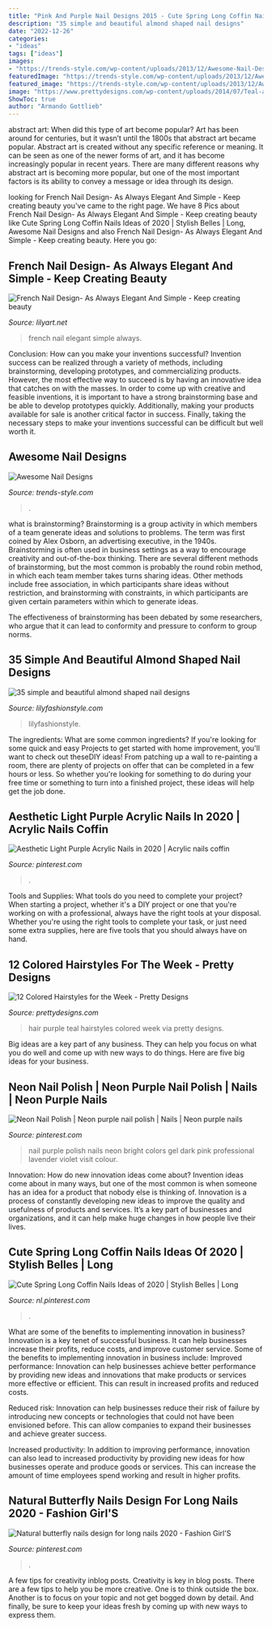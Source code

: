 ```yaml
---
title: "Pink And Purple Nail Designs 2015 - Cute Spring Long Coffin Nails Ideas Of 2020"
description: "35 simple and beautiful almond shaped nail designs"
date: "2022-12-26"
categories:
- "ideas"
tags: ["ideas"]
images:
- "https://trends-style.com/wp-content/uploads/2013/12/Awesome-Nail-Designs.jpg"
featuredImage: "https://trends-style.com/wp-content/uploads/2013/12/Awesome-Nail-Designs.jpg"
featured_image: "https://trends-style.com/wp-content/uploads/2013/12/Awesome-Nail-Designs.jpg"
image: "https://www.prettydesigns.com/wp-content/uploads/2014/07/Teal-and-Purple-Hair.jpg"
ShowToc: true
author: "Armando Gottlieb"
---
```



abstract art: When did this type of art become popular?
Art has been around for centuries, but it wasn’t until the 1800s that abstract art became popular. Abstract art is created without any specific reference or meaning. It can be seen as one of the newer forms of art, and it has become increasingly popular in recent years. There are many different reasons why abstract art is becoming more popular, but one of the most important factors is its ability to convey a message or idea through its design.

	

		
looking for French Nail Design- As Always Elegant And Simple - Keep creating beauty you've came to the right page. We have 8 Pics about French Nail Design- As Always Elegant And Simple - Keep creating beauty like Cute Spring Long Coffin Nails Ideas of 2020 | Stylish Belles | Long, Awesome Nail Designs and also French Nail Design- As Always Elegant And Simple - Keep creating beauty. Here you go:
		
    
## French Nail Design- As Always Elegant And Simple - Keep Creating Beauty

<img loading=lazy src="https://lilyart.net/wp-content/uploads/2020/04/12-1.jpg" onerror="this.onerror=null;this.src='https://tse1.mm.bing.net/th?id=OIP.uhFeg-eYcDrUinzNAhaK-QHaKm&amp;pid=15.1';" alt="French Nail Design- As Always Elegant And Simple - Keep creating beauty">

_Source: lilyart.net_

>french nail elegant simple always. 

	

Conclusion: How can you make your inventions successful?
Invention success can be realized through a variety of methods, including brainstorming, developing prototypes, and commercializing products. However, the most effective way to succeed is by having an innovative idea that catches on with the masses. In order to come up with creative and feasible inventions, it is important to have a strong brainstorming base and be able to develop prototypes quickly. Additionally, making your products available for sale is another critical factor in success. Finally, taking the necessary steps to make your inventions successful can be difficult but well worth it.

    
## Awesome Nail Designs

<img loading=lazy src="https://trends-style.com/wp-content/uploads/2013/12/Awesome-Nail-Designs.jpg" onerror="this.onerror=null;this.src='https://tse3.mm.bing.net/th?id=OIP.iA5OAYWQRq-x57nYapYFxwAAAA&amp;pid=15.1';" alt="Awesome Nail Designs">

_Source: trends-style.com_

>. 

	

what is brainstorming?
Brainstorming is a group activity in which members of a team generate ideas and solutions to problems. The term was first coined by Alex Osborn, an advertising executive, in the 1940s. Brainstorming is often used in business settings as a way to encourage creativity and out-of-the-box thinking. 
There are several different methods of brainstorming, but the most common is probably the round robin method, in which each team member takes turns sharing ideas. Other methods include free association, in which participants share ideas without restriction, and brainstorming with constraints, in which participants are given certain parameters within which to generate ideas. 

The effectiveness of brainstorming has been debated by some researchers, who argue that it can lead to conformity and pressure to conform to group norms.

    
## 35 Simple And Beautiful Almond Shaped Nail Designs

<img loading=lazy src="https://lilyfashionstyle.com/wp-content/uploads/2021/04/33-4-768x1152.jpg" onerror="this.onerror=null;this.src='https://tse2.mm.bing.net/th?id=OIP.H3NJWsZhmjR1LTr5k5yDQQHaLH&amp;pid=15.1';" alt="35 simple and beautiful almond shaped nail designs">

_Source: lilyfashionstyle.com_

>lilyfashionstyle. 

	

The ingredients: What are some common ingredients?
If you're looking for some quick and easy Projects to get started with home improvement, you'll want to check out theseDIY ideas! From patching up a wall to re-painting a room, there are plenty of projects on offer that can be completed in a few hours or less. So whether you're looking for something to do during your free time or something to turn into a finished project, these ideas will help get the job done.

    
## Aesthetic Light Purple Acrylic Nails In 2020 | Acrylic Nails Coffin

<img loading=lazy src="https://i.pinimg.com/736x/c2/f5/96/c2f596242f46c80c68395e4bfd1071d9.jpg" onerror="this.onerror=null;this.src='https://tse3.mm.bing.net/th?id=OIP.6vW2OF0KqKJglnHBIVZT4AHaMT&amp;pid=15.1';" alt="Aesthetic Light Purple Acrylic Nails in 2020 | Acrylic nails coffin">

_Source: pinterest.com_

>. 

	

Tools and Supplies: What tools do you need to complete your project?
When starting a project, whether it's a DIY project or one that you're working on with a professional, always have the right tools at your disposal. Whether you're using the right tools to complete your task, or just need some extra supplies, here are five tools that you should always have on hand.

    
## 12 Colored Hairstyles For The Week - Pretty Designs

<img loading=lazy src="https://www.prettydesigns.com/wp-content/uploads/2014/07/Teal-and-Purple-Hair.jpg" onerror="this.onerror=null;this.src='https://tse2.mm.bing.net/th?id=OIP.xtAmbuWOgZRj_d6Y5DXhDAHaJ4&amp;pid=15.1';" alt="12 Colored Hairstyles for the Week - Pretty Designs">

_Source: prettydesigns.com_

>hair purple teal hairstyles colored week via pretty designs. 

	

Big ideas are a key part of any business. They can help you focus on what you do well and come up with new ways to do things. Here are five big ideas for your business.

    
## Neon Nail Polish | Neon Purple Nail Polish | Nails | Neon Purple Nails

<img loading=lazy src="https://i.pinimg.com/736x/83/c1/56/83c15629570dd6bc1069f240c8144d02--purple-nail-polish-polish-nails.jpg" onerror="this.onerror=null;this.src='https://tse2.mm.bing.net/th?id=OIP.k-HaZLWH_24JLx-WTEeWzgHaJ3&amp;pid=15.1';" alt="Neon Nail Polish | Neon purple nail polish | Nails | Neon purple nails">

_Source: pinterest.com_

>nail purple polish nails neon bright colors gel dark pink professional lavender violet visit colour. 

	

Innovation: How do new innovation ideas come about?
Invention ideas come about in many ways, but one of the most common is when someone has an idea for a product that nobody else is thinking of. Innovation is a process of constantly developing new ideas to improve the quality and usefulness of products and services. It’s a key part of businesses and organizations, and it can help make huge changes in how people live their lives.

    
## Cute Spring Long Coffin Nails Ideas Of 2020 | Stylish Belles | Long

<img loading=lazy src="https://i.pinimg.com/736x/bb/a1/89/bba189e5534d01a511c582a14d2e2b2c.jpg" onerror="this.onerror=null;this.src='https://tse1.mm.bing.net/th?id=OIP.pnorieVGv29s6CWJvEe_4wHaLH&amp;pid=15.1';" alt="Cute Spring Long Coffin Nails Ideas of 2020 | Stylish Belles | Long">

_Source: nl.pinterest.com_

>. 

	

What are some of the benefits to implementing innovation in business?
Innovation is a key tenet of successful business. It can help businesses increase their profits, reduce costs, and improve customer service. Some of the benefits to implementing innovation in business include: 
Improved performance: Innovation can help businesses achieve better performance by providing new ideas and innovations that make products or services more effective or efficient. This can result in increased profits and reduced costs. 

Reduced risk: Innovation can help businesses reduce their risk of failure by introducing new concepts or technologies that could not have been envisioned before. This can allow companies to expand their businesses and achieve greater success. 

Increased productivity: In addition to improving performance, innovation can also lead to increased productivity by providing new ideas for how businesses operate and produce goods or services. This can increase the amount of time employees spend working and result in higher profits.

    
## Natural Butterfly Nails Design For Long Nails 2020 - Fashion Girl&#039;S

<img loading=lazy src="https://i.pinimg.com/736x/68/78/69/687869281c24ec3b596d7f87b0c40d1d.jpg" onerror="this.onerror=null;this.src='https://tse4.mm.bing.net/th?id=OIP.3E3fu7DHZ_Wq4u7yeFx0AQHaLH&amp;pid=15.1';" alt="Natural butterfly nails design for long nails 2020 - Fashion Girl&#039;S">

_Source: pinterest.com_

>. 

	

A few tips for creativity inblog posts.
Creativity is key in blog posts. There are a few tips to help you be more creative. One is to think outside the box. Another is to focus on your topic and not get bogged down by detail. And finally, be sure to keep your ideas fresh by coming up with new ways to express them.

